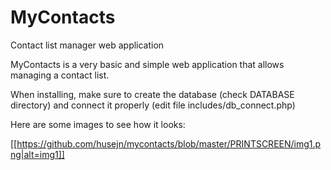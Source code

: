 # MyContacts
Contact list manager web application

MyContacts is a very basic and simple web application that allows managing a contact list. 

When installing, make sure to create the database (check DATABASE directory) and connect it properly (edit file includes/db_connect.php)

Here are some images to see how it looks:

[[https://github.com/husejn/mycontacts/blob/master/PRINTSCREEN/img1.png|alt=img1]]

